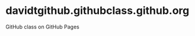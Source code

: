davidtgithub.githubclass.github.org
===================================

GitHub class on GitHub Pages
